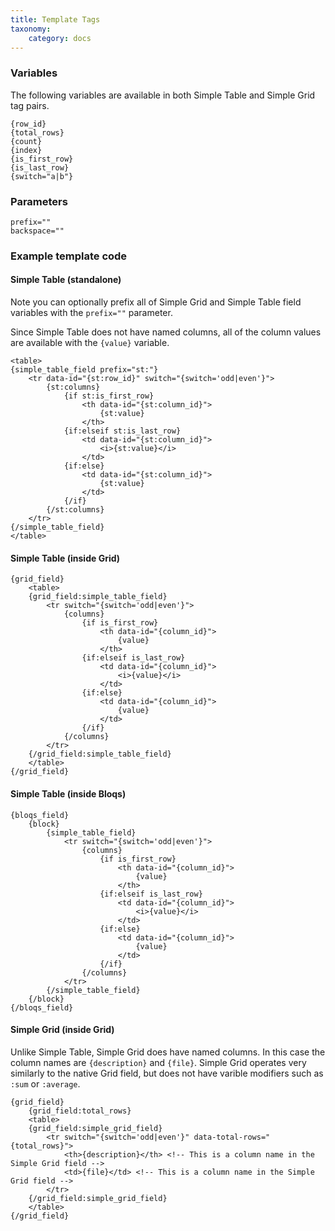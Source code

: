 ```yaml
---
title: Template Tags
taxonomy:
    category: docs
---
```


### Variables

The following variables are available in both Simple Table and Simple Grid tag pairs.

    {row_id}
    {total_rows}
    {count}
    {index}
    {is_first_row}
    {is_last_row}
    {switch="a|b"}

### Parameters

    prefix=""
    backspace=""

### Example template code

#### Simple Table (standalone)

Note you can optionally prefix all of Simple Grid and Simple Table field variables with the ``prefix=""`` parameter.

Since Simple Table does not have named columns, all of the column values are available with the ``{value}`` variable.

    <table>
    {simple_table_field prefix="st:"}
        <tr data-id="{st:row_id}" switch="{switch='odd|even'}">
            {st:columns}
                {if st:is_first_row}
                    <th data-id="{st:column_id}">
                        {st:value}
                    </th>
                {if:elseif st:is_last_row}
                    <td data-id="{st:column_id}">
                        <i>{st:value}</i>
                    </td>
                {if:else}
                    <td data-id="{st:column_id}">
                        {st:value}
                    </td>
                {/if}
            {/st:columns}
        </tr>
    {/simple_table_field}
    </table>

#### Simple Table (inside Grid)

    {grid_field}
        <table>
        {grid_field:simple_table_field}
            <tr switch="{switch='odd|even'}">
                {columns}
                    {if is_first_row}
                        <th data-id="{column_id}">
                            {value}
                        </th>
                    {if:elseif is_last_row}
                        <td data-id="{column_id}">
                            <i>{value}</i>
                        </td>
                    {if:else}
                        <td data-id="{column_id}">
                            {value}
                        </td>
                    {/if}
                {/columns}
            </tr>
        {/grid_field:simple_table_field}
        </table>
    {/grid_field}
    
#### Simple Table (inside Bloqs)

    {bloqs_field}
        {block}
            {simple_table_field}
                <tr switch="{switch='odd|even'}">
                    {columns}
                        {if is_first_row}
                            <th data-id="{column_id}">
                                {value}
                            </th>
                        {if:elseif is_last_row}
                            <td data-id="{column_id}">
                                <i>{value}</i>
                            </td>
                        {if:else}
                            <td data-id="{column_id}">
                                {value}
                            </td>
                        {/if}
                    {/columns}
                </tr>
            {/simple_table_field}
        {/block}
    {/bloqs_field}

#### Simple Grid (inside Grid)

Unlike Simple Table, Simple Grid does have named columns. In this case the column names are ``{description}`` and ``{file}``.
Simple Grid operates very similarly to the native Grid field, but does not have varible modifiers such as ``:sum`` or ``:average``.

    {grid_field}
        {grid_field:total_rows}
        <table>
        {grid_field:simple_grid_field}
            <tr switch="{switch='odd|even'}" data-total-rows="{total_rows}">
                <th>{description}</th> <!-- This is a column name in the Simple Grid field -->
                <td>{file}</td> <!-- This is a column name in the Simple Grid field -->
            </tr>
        {/grid_field:simple_grid_field}
        </table>
    {/grid_field}
